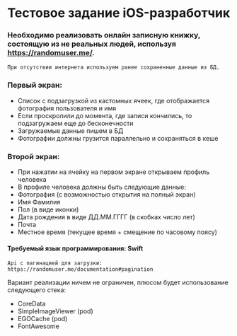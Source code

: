 # Тестовое задание iOS-разработчик
### Необходимо реализовать онлайн записную книжку, состоящую из не реальных людей, используя ​https://randomuser.me/​.
```
При отсутствии интернета используем ранее сохраненные данные из БД.
```

### Первый экран:
* Список с подзагрузкой из кастомных ячеек, где отображается фотография пользователя и имя
* Если проскролили до момента, где записи кончились, то подзагружаем еще до бесконечности
* Загружаемые данные пишем в БД
* Фотографии должны грузится параллельно и сохраняться в кеше

### Второй экран:
* При нажатии на ячейку на первом экране открываем профиль человека
* В профиле человека должны быть следующие данные:
* Фотография (с возможностью открытия на полный экран)
* Имя Фамилия
* Пол (в виде иконки)
* Дата рождения в виде ДД.ММ.ГГГГ (в скобках число лет)
* Почта
* Местное время (текущее время + смещение по часовому поясу)

#### Требуемый язык программирования: Swift
```
Api с пагинацией для загрузки: https://randomuser.me/documentation#pagination 
```

Вариант реализации ничем не ограничен, плюсом будет использование следующего стека:
* CoreData
* SimpleImageViewer (pod)
* EGOCache (pod)
* FontAwesome
